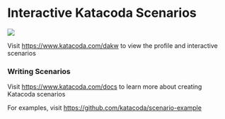 # Interactive Katacoda Scenarios

[![](http://shields.katacoda.com/katacoda/dakw/count.svg)](https://www.katacoda.com/dakw "Get your profile on Katacoda.com")

Visit https://www.katacoda.com/dakw to view the profile and interactive scenarios

### Writing Scenarios
Visit https://www.katacoda.com/docs to learn more about creating Katacoda scenarios

For examples, visit https://github.com/katacoda/scenario-example
